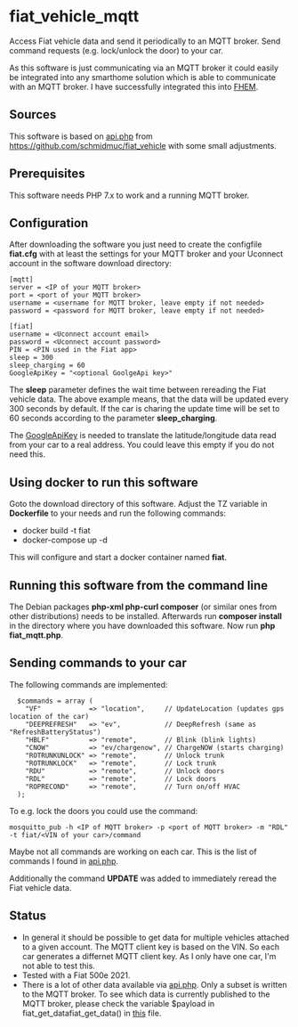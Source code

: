 # fiat_vehicle_mqtt
Access Fiat vehicle data and send it periodically to an MQTT broker. Send command requests (e.g. lock/unlock the door) to your car.

As this software is just communicating via an MQTT broker it could easily be integrated into any smarthome solution which is able to communicate with an MQTT broker. I have successfully integrated this into [FHEM](https://fhem.de/).

## Sources
This software is based on [api.php](https://github.com/schmidmuc/fiat_vehicle/blob/main/api.php) from https://github.com/schmidmuc/fiat_vehicle with some small adjustments.

## Prerequisites
This software needs PHP 7.x to work and a running MQTT broker.

## Configuration
After downloading the software you just need to create the configfile __fiat.cfg__ with at least the settings for your MQTT broker and your Uconnect account in the software download directory:
```
[mqtt]
server = <IP of your MQTT broker>
port = <port of your MQTT broker>
username = <username for MQTT broker, leave empty if not needed>
password = <password for MQTT broker, leave empty if not needed>

[fiat]
username = <Uconnect account email>
password = <Uconnect account password>
PIN = <PIN used in the Fiat app>
sleep = 300
sleep_charging = 60
GoogleApiKey = "<optional GoolgeApi key>"
```

The __sleep__ parameter defines the wait time between rereading the Fiat vehicle data. The above example means, that the data will be updated every 300 seconds by default. If the car is charing the update time will be set to 60 seconds according to the parameter __sleep_charging__.

The [GoogleApiKey](https://support.google.com/googleapi/answer/6158862?hl=en) is needed to translate the latitude/longitude data read from your car to a real address. You could leave this empty if you do not need this.

## Using docker to run this software
Goto the download directory of this software. Adjust the TZ variable in __Dockerfile__ to your needs and run the following commands:
- docker build -t fiat
- docker-compose up -d

This will configure and start a docker container named __fiat__. 

## Running this software from the command line
The Debian packages __php-xml php-curl composer__ (or similar ones from other distributions) needs to be installed. Afterwards run __composer install__ in the directory where you have downloaded this software. Now run __php fiat_mqtt.php__.

## Sending commands to your car
The following commands are implemented:
```
  $commands = array (
    "VF"            => "location",     // UpdateLocation (updates gps location of the car)
    "DEEPREFRESH"   => "ev",           // DeepRefresh (same as "RefreshBatteryStatus")
    "HBLF"          => "remote",       // Blink (blink lights)
    "CNOW"          => "ev/chargenow", // ChargeNOW (starts charging)
    "ROTRUNKUNLOCK" => "remote",       // Unlock trunk
    "ROTRUNKLOCK"   => "remote",       // Lock trunk
    "RDU"           => "remote",       // Unlock doors
    "RDL"           => "remote",       // Lock doors
    "ROPRECOND"     => "remote",       // Turn on/off HVAC
  );

```
To e.g. lock the doors you could use the command:
```
mosquitto_pub -h <IP of MQTT broker> -p <port of MQTT broker> -m "RDL" -t fiat/<VIN of your car>/command
```
Maybe not all commands are working on each car. This is the list of commands I found in [api.php](https://github.com/schmidmuc/fiat_vehicle/blob/main/api.php).

Additionally the command __UPDATE__ was added to immediately reread the Fiat vehicle data.

## Status
- In general it should be possible to get data for multiple vehicles attached to a given account. The MQTT client key is based on the VIN. So each car generates a differnet MQTT client key. As I only have one car, I'm not able to test this.
- Tested with a Fiat 500e 2021.
- There is a lot of other data available via [api.php](https://github.com/schmidmuc/fiat_vehicle/blob/main/api.php). Only a subset is written to the MQTT broker. To see which data is currently published to the MQTT broker, please check the variable $payload in fiat_get_datafiat_get_data() in [this](https://github.com/mahil4711/fiat_vehicle_mqtt/blob/main/fiat_mqtt.php) file.
